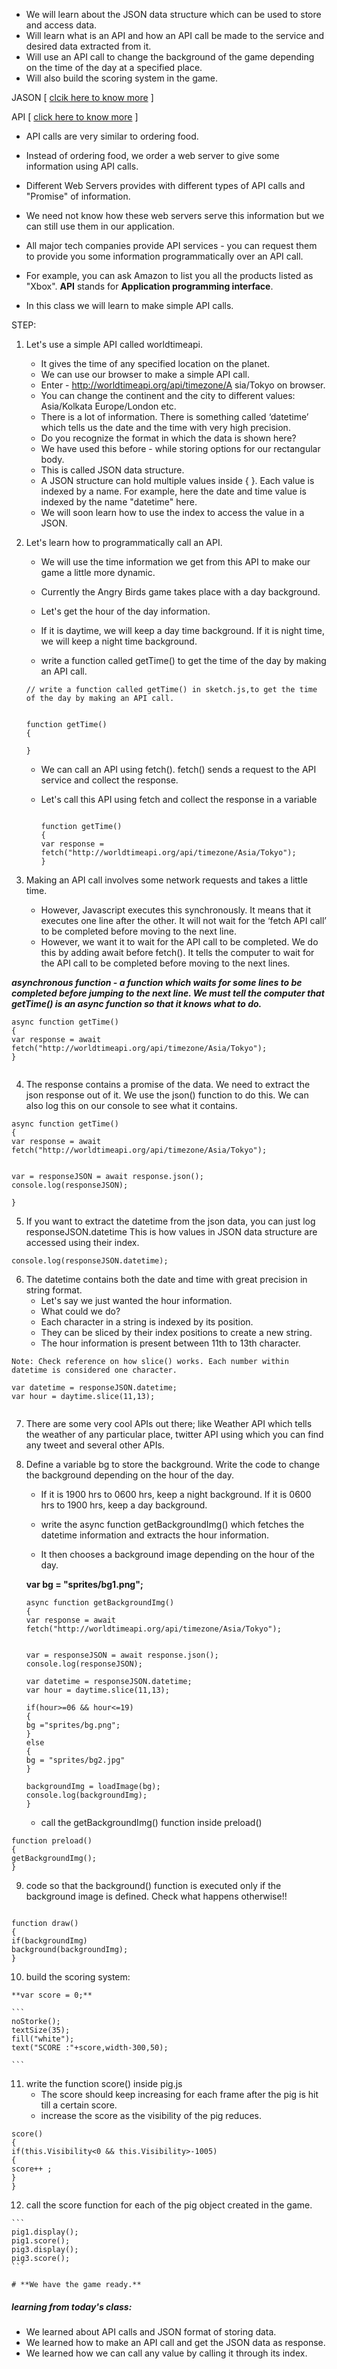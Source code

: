 * We will learn about the JSON data structure which can be used to store and access data. 
* Will learn what is an API and how an API call be made to the service and desired data extracted from it. 
* Will use an API call to change the background of the game depending on the time of the day at a specified place. 
* Will also build the scoring system in the game.

JASON [ [clcik here to know more](https://www.copterlabs.com/json-what-it-is-how-it-works-how-to-use-it/) ]

API [ [click here to know more](https://www.youtube.com/watch?v=s7wmiS2mSXY) ]

* API calls are very similar to ordering food. 

* Instead of ordering food, we order a web server to give  some information using API calls. 

* Different Web Servers provides with different types of API calls and "Promise" of information. 

* We need not know how these web servers serve this information but we can still use them in our application. 

* All major tech companies provide API services - you can request them to provide you some information programmatically over an API call. 

* For example, you can ask Amazon to list you all the products listed as "Xbox". **API** stands for **Application programming interface**.

*  In this class we will learn to make simple API calls.

  STEP:

  1. Let's use a simple API called worldtimeapi.
     * It gives the time of any specified location on the planet. 
     * We can use our browser to make a simple API call. 
     * Enter - http://worldtimeapi.org/api/timezone/A sia/Tokyo on  browser. 
     * You can change the continent and the city to different values: Asia/Kolkata Europe/London etc.
     * There is a lot of information. There is something called ‘datetime’ which tells us the date and the time with very high precision.
     * Do you recognize the format in which the data is shown here? 
     * We have used this before - while storing options for our rectangular body. 
     * This is called JSON data structure.
     * A JSON structure can hold multiple values inside { }. Each value is indexed by a name. For example, here the date and time value is indexed by the name "datetime" here.
     *  We will soon learn how to use the index to access the value in a JSON.

2. Let's learn how to programmatically call an API. 

   * We will use the time information we get from this API to make our game a little more dynamic. 

   * Currently the Angry Birds game takes place with a day background.

   *  Let's get the hour of the day information.

   *  If it is daytime, we will keep a day time background. If it is night time, we will keep a night time background.

   *  write a function called getTime() to get the time of the day by making an API call.

     ```
     // write a function called getTime() in sketch.js,to get the time of the day by making an API call.
     
     
     function getTime()
     {
     
     }
     ```

     * We can call an API using fetch(). fetch() sends a request to the API service and collect the response. 

     * Let's call this API using fetch and collect the response in a variable

       ```
       
       function getTime()
       {
       var response = fetch("http://worldtimeapi.org/api/timezone/Asia/Tokyo");
       }
       ```

       

3. Making an API call involves some network requests and takes a little time. 
   * However, Javascript executes this synchronously. It means that it executes one line after the other. It will not wait for the ‘fetch API call’ to be completed before moving to the next line. 
   * However, we want it to wait for the API call to be completed. We do this by adding await before fetch(). It tells the computer to wait for the API call to be completed before moving to the next lines.

***asynchronous function - a function which waits for some lines to be completed before jumping to the next line. We must tell the computer that getTime() is an async function so that it knows what to do.***

```
async function getTime()
{
var response = await fetch("http://worldtimeapi.org/api/timezone/Asia/Tokyo");
}


```



4. The response contains a promise of the data. We need to extract the json response out of it. We use the json() function to do this. We can also log this on our console to see what it contains.

```
async function getTime()
{
var response = await fetch("http://worldtimeapi.org/api/timezone/Asia/Tokyo");


var = responseJSON = await response.json();
console.log(responseJSON);

}
```

5. If you want to extract the datetime from the json data, you can just log responseJSON.datetime This is how values in JSON data structure are accessed using their index.

```
console.log(responseJSON.datetime);
```

6. The datetime contains both the date and time with great precision in string format. 
   * Let's say we just wanted the hour information. 
   * What could we do? 
   * Each character in a string is indexed by its position.
   *  They can be sliced by their index positions to create a new string. 
   * The hour information is present between 11th to 13th character.

```
Note: Check reference on how slice() works. Each number within datetime is considered one character.

var datetime = responseJSON.datetime;
var hour = daytime.slice(11,13);


```

7. There are some very cool APIs out there; like Weather API which tells the weather of any particular place, twitter API using which you can find any tweet and several other APIs.

8. Define a variable bg to store the background. Write the code to change the background depending on the hour of the day. 

   * If it is 1900 hrs to 0600 hrs, keep a night background. If it is 0600 hrs to 1900 hrs, keep a day background.

   * write the async function getBackgroundImg() which fetches the datetime information and extracts the hour information.

   *  It then chooses a background image depending on the hour of the day.

     **var bg = "sprites/bg1.png";**

     ```
     async function getBackgroundImg()
     {
     var response = await fetch("http://worldtimeapi.org/api/timezone/Asia/Tokyo");
     
     
     var = responseJSON = await response.json();
     console.log(responseJSON);
     
     var datetime = responseJSON.datetime;
     var hour = daytime.slice(11,13);
     
     if(hour>=06 && hour<=19)
     {
     bg ="sprites/bg.png";
     }
     else
     {
     bg = "sprites/bg2.jpg"
     }
     
     backgroundImg = loadImage(bg);
     console.log(backgroundImg);
     }
     ```

     

   * call the getBackgroundImg() function inside preload()

```
function preload()
{
getBackgroundImg();
}
```

9.  code so that the background() function is executed only if the background image is defined. Check what happens otherwise!!

   ```
   
   function draw()
   {
   if(backgroundImg)
   background(backgroundImg);
   }
   ```

   

10.  build the scoring system:

    **var score = 0;**

    ```
    noStorke();
    textSize(35);
    fill("white");
    text("SCORE :"+score,width-300,50);
    
    ```

    

11. write the function score() inside pig.js 
    * The score should keep increasing for each frame after the pig is hit till a certain score. 
    * increase the score as the visibility of the pig reduces.

```
score()
{
if(this.Visibility<0 && this.Visibility>-1005)
{
score++ ;
}
}
```

12.  call the score function for each of the pig object created in the game.

    ```
    pig1.display();
    pig1.score();
    pig3.display();
    pig3.score();
    ```

    # **We have the game ready.**

#####  learning from today's class:

*  We learned about API calls and JSON format of storing data. 
* We learned how to make an API call and get the JSON data as response. 
* We learned how we can call any value by calling it through its index.
